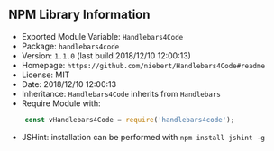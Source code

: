 ## NPM Library Information
* Exported Module Variable: `Handlebars4Code`
* Package:  `handlebars4code`
* Version:  `1.1.0`   (last build 2018/12/10 12:00:13)
* Homepage: `https://github.com/niebert/Handlebars4Code#readme`
* License:  MIT
* Date:     2018/12/10 12:00:13
* Inheritance: `Handlebars4Code` inherits from `Handlebars`
* Require Module with:
```javascript
    const vHandlebars4Code = require('handlebars4code');
```
* JSHint: installation can be performed with `npm install jshint -g`

